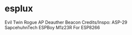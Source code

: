 # esplux
Evil Twin Rogue AP Deauther Beacon
Credits/Inspo: 
ASP-29
SapcehuhnTech
ESPBoy
M1z23R
For ESP8266

